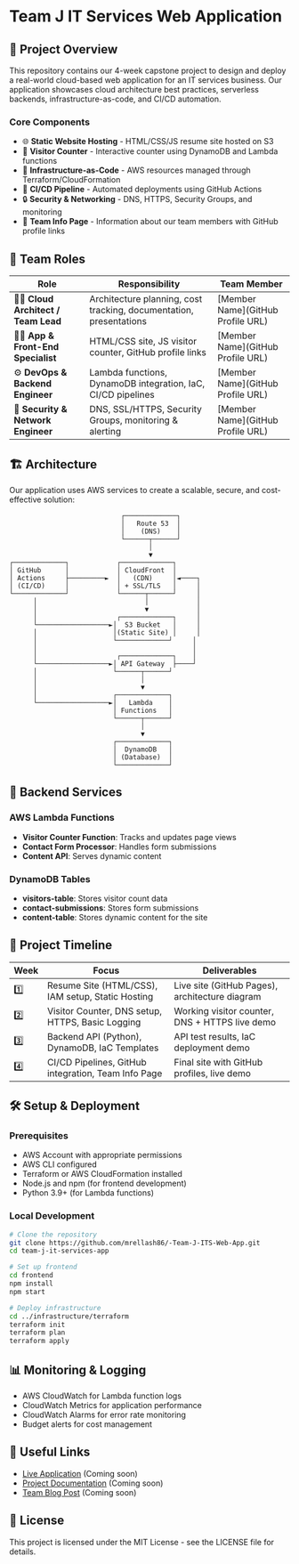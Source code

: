 # Team J IT Services Web Application

## 🎯 Project Overview

This repository contains our 4-week capstone project to design and deploy a real-world cloud-based web application for an IT services business. Our application showcases cloud architecture best practices, serverless backends, infrastructure-as-code, and CI/CD automation.

### Core Components

- 🌐 **Static Website Hosting** - HTML/CSS/JS resume site hosted on S3
- 🔢 **Visitor Counter** - Interactive counter using DynamoDB and Lambda functions
- 🔧 **Infrastructure-as-Code** - AWS resources managed through Terraform/CloudFormation
- 🚀 **CI/CD Pipeline** - Automated deployments using GitHub Actions
- 🔒 **Security & Networking** - DNS, HTTPS, Security Groups, and monitoring
- 👥 **Team Info Page** - Information about our team members with GitHub profile links

## 👥 Team Roles

| Role | Responsibility | Team Member |
|------|----------------|-------------|
| 🧑‍💼 **Cloud Architect / Team Lead** | Architecture planning, cost tracking, documentation, presentations | [Member Name](GitHub Profile URL) |
| 🧑‍🎨 **App & Front-End Specialist** | HTML/CSS site, JS visitor counter, GitHub profile links | [Member Name](GitHub Profile URL) |
| ⚙️ **DevOps & Backend Engineer** | Lambda functions, DynamoDB integration, IaC, CI/CD pipelines | [Member Name](GitHub Profile URL) |
| 🔐 **Security & Network Engineer** | DNS, SSL/HTTPS, Security Groups, monitoring & alerting | [Member Name](GitHub Profile URL) |

## 🏗️ Architecture

Our application uses AWS services to create a scalable, secure, and cost-effective solution:

```
                            ┌─────────────┐
                            │   Route 53  │
                            │    (DNS)    │
                            └──────┬──────┘
                                   │
                                   ▼
┌─────────────┐            ┌─────────────┐
│ GitHub      │            │ CloudFront  │
│ Actions     ├─────────►  │   (CDN)     │◄────┐
│ (CI/CD)     │            │ + SSL/TLS   │     │
└─────────────┘            └──────┬──────┘     │
      │                           │            │
      │                           ▼            │
      │                    ┌─────────────┐     │
      └──────────────────►│  S3 Bucket   │     │
      │                   │(Static Site) │     │
      │                   └─────────────┘     │
      │                                       │
      │                    ┌─────────────┐    │
      └──────────────────►│ API Gateway  ├────┘
      │                   └──────┬──────┘
      │                          │
      │                          ▼
      │                   ┌─────────────┐
      └──────────────────►│   Lambda    │
                          │ Functions   │
                          └──────┬──────┘
                                 │
                                 ▼
                          ┌─────────────┐
                          │  DynamoDB   │
                          │ (Database)  │
                          └─────────────┘
```

## 🔧 Backend Services

### AWS Lambda Functions
- **Visitor Counter Function**: Tracks and updates page views
- **Contact Form Processor**: Handles form submissions
- **Content API**: Serves dynamic content

### DynamoDB Tables
- **visitors-table**: Stores visitor count data
- **contact-submissions**: Stores form submissions 
- **content-table**: Stores dynamic content for the site

## 📅 Project Timeline

| Week | Focus | Deliverables |
|------|-------|--------------|
| 1️⃣ | Resume Site (HTML/CSS), IAM setup, Static Hosting | Live site (GitHub Pages), architecture diagram |
| 2️⃣ | Visitor Counter, DNS setup, HTTPS, Basic Logging | Working visitor counter, DNS + HTTPS live demo |
| 3️⃣ | Backend API (Python), DynamoDB, IaC Templates | API test results, IaC deployment demo |
| 4️⃣ | CI/CD Pipelines, GitHub integration, Team Info Page | Final site with GitHub profiles, live demo |

## 🛠️ Setup & Deployment

### Prerequisites
- AWS Account with appropriate permissions
- AWS CLI configured
- Terraform or AWS CloudFormation installed
- Node.js and npm (for frontend development)
- Python 3.9+ (for Lambda functions)

### Local Development
```bash
# Clone the repository
git clone https://github.com/mrellash86/-Team-J-ITS-Web-App.git
cd team-j-it-services-app

# Set up frontend
cd frontend
npm install
npm start

# Deploy infrastructure
cd ../infrastructure/terraform
terraform init
terraform plan
terraform apply
```

## 📊 Monitoring & Logging

- AWS CloudWatch for Lambda function logs
- CloudWatch Metrics for application performance
- CloudWatch Alarms for error rate monitoring
- Budget alerts for cost management

## 🔗 Useful Links

- [Live Application](#) (Coming soon)
- [Project Documentation](#) (Coming soon)
- [Team Blog Post](#) (Coming soon)

## 📝 License

This project is licensed under the MIT License - see the LICENSE file for details.
